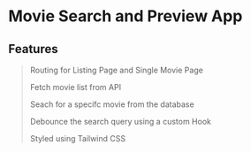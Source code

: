 # Movie Search and Preview App

## Features

> Routing for Listing Page and Single Movie Page
>
> Fetch movie list from API
>
> Seach for a specifc movie from the database
>
> Debounce the search query using a custom Hook
>
> Styled using Tailwind CSS
